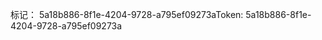 <span data-ttu-id="9c748-101">标记： 5a18b886-8f1e-4204-9728-a795ef09273a</span><span class="sxs-lookup"><span data-stu-id="9c748-101">Token: 5a18b886-8f1e-4204-9728-a795ef09273a</span></span>